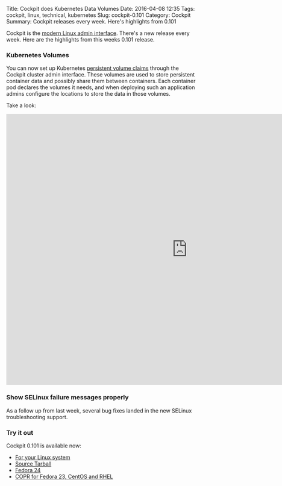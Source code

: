 Title: Cockpit does Kubernetes Data Volumes
Date: 2016-04-08 12:35
Tags: cockpit, linux, technical, kubernetes
Slug: cockpit-0.101
Category: Cockpit
Summary: Cockpit releases every week. Here's highlights from 0.101

Cockpit is the [modern Linux admin interface](http://cockpit-project.org/). There's a new release every week. Here are the highlights from this weeks 0.101 release.

### Kubernetes Volumes

You can now set up Kubernetes [persistent volume claims](http://kubernetes.io/docs/user-guide/persistent-volumes/) through the Cockpit cluster admin interface. These volumes are used to store persistent container data and possibly share them between containers. Each container pod declares the volumes it needs, and when deploying such an application admins configure the locations to store the data in those volumes.

Take a look:

<iframe width="960" height="720" src="https://www.youtube.com/embed/rlWeO_MsJOA?rel=0" frameborder="0" allowfullscreen></iframe>

### Show SELinux failure messages properly

As a follow up from last week, several bug fixes landed in the new SELinux troubleshooting support.

### Try it out

Cockpit 0.101 is available now:

 * [For your Linux system](http://cockpit-project.org/running.html)
 * [Source Tarball](https://github.com/cockpit-project/cockpit/releases/tag/0.101)
 * [Fedora 24](https://bodhi.fedoraproject.org/updates/cockpit-0.101-1.fc24)
 * [COPR for Fedora 23, CentOS and RHEL](https://copr.fedoraproject.org/coprs/g/cockpit/cockpit-preview/)

